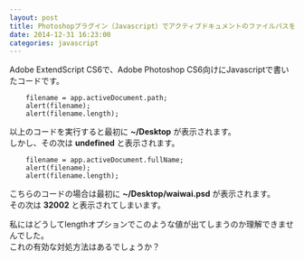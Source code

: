 ```yaml
---
layout: post
title: Photoshopプラグイン（Javascript）でアクティブドキュメントのファイルパスを取得するとlengthの値がおかしくなる
date: 2014-12-31 16:23:00
categories: javascript
---
```

<p>Adobe ExtendScript CS6で、Adobe Photoshop CS6向けにJavascriptで書いたコードです。  </p>

```
    filename = app.activeDocument.path;
    alert(filename);
    alert(filename.length);
```

<p>以上のコードを実行すると最初に <strong>~/Desktop</strong> が表示されます。<br>
しかし、その次は <strong>undefined</strong> と表示されます。      </p>

```
    filename = app.activeDocument.fullName;
    alert(filename);
    alert(filename.length);
```

<p>こちらのコードの場合は最初に <strong>~/Desktop/waiwai.psd</strong> が表示されます。<br>
その次は <strong>32002</strong> と表示されてしまいます。</p>

<p>私にはどうしてlengthオプションでこのような値が出てしまうのか理解できませんでした。<br>
これの有効な対処方法はあるでしょうか？</p>
